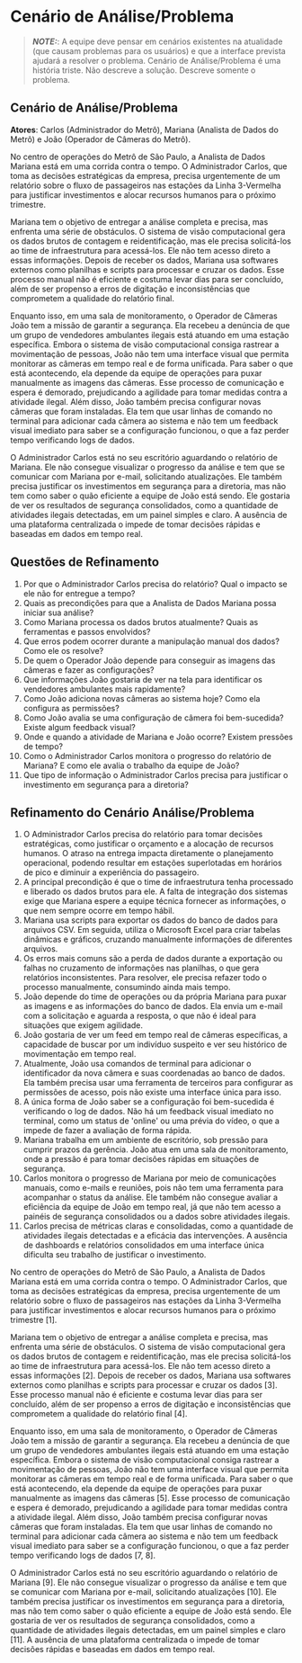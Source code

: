 # Cenário de Análise/Problema

> **_NOTE:_**: A equipe deve pensar em cenários existentes na atualidade (que causam problemas para os usuários) e que a interface prevista ajudará a resolver o problema. Cenário de Análise/Problema é uma história triste. Não descreve a solução. Descreve somente o problema.

## Cenário de Análise/Problema

**Atores**: Carlos (Administrador do Metrô), Mariana (Analista de Dados do Metrô) e João (Operador de Câmeras do Metrô).

No centro de operações do Metrô de São Paulo, a Analista de Dados Mariana está em uma corrida contra o tempo. O Administrador Carlos, que toma as decisões estratégicas da empresa, precisa urgentemente de um relatório sobre o fluxo de passageiros nas estações da Linha 3-Vermelha para justificar investimentos e alocar recursos humanos para o próximo trimestre.

Mariana tem o objetivo de entregar a análise completa e precisa, mas enfrenta uma série de obstáculos. O sistema de visão computacional gera os dados brutos de contagem e reidentificação, mas ele precisa solicitá-los ao time de infraestrutura para acessá-los. Ele não tem acesso direto a essas informações. Depois de receber os dados, Mariana usa softwares externos como planilhas e scripts para processar e cruzar os dados. Esse processo manual não é eficiente e costuma levar dias para ser concluído, além de ser propenso a erros de digitação e inconsistências que comprometem a qualidade do relatório final.

Enquanto isso, em uma sala de monitoramento, o Operador de Câmeras João tem a missão de garantir a segurança. Ela recebeu a denúncia de que um grupo de vendedores ambulantes ilegais está atuando em uma estação específica. Embora o sistema de visão computacional consiga rastrear a movimentação de pessoas, João não tem uma interface visual que permita monitorar as câmeras em tempo real e de forma unificada. Para saber o que está acontecendo, ela depende da equipe de operações para puxar manualmente as imagens das câmeras. Esse processo de comunicação e espera é demorado, prejudicando a agilidade para tomar medidas contra a atividade ilegal. Além disso, João também precisa configurar novas câmeras que foram instaladas. Ela tem que usar linhas de comando no terminal para adicionar cada câmera ao sistema e não tem um feedback visual imediato para saber se a configuração funcionou, o que a faz perder tempo verificando logs de dados.

O Administrador Carlos está no seu escritório aguardando o relatório de Mariana. Ele não consegue visualizar o progresso da análise e tem que se comunicar com Mariana por e-mail, solicitando atualizações. Ele também precisa justificar os investimentos em segurança para a diretoria, mas não tem como saber o quão eficiente a equipe de João está sendo. Ele gostaria de ver os resultados de segurança consolidados, como a quantidade de atividades ilegais detectadas, em um painel simples e claro. A ausência de uma plataforma centralizada o impede de tomar decisões rápidas e baseadas em dados em tempo real.

## Questões de Refinamento

1. Por que o Administrador Carlos precisa do relatório? Qual o impacto se ele não for entregue a tempo?
2. Quais as precondições para que a Analista de Dados Mariana possa iniciar sua análise?
3. Como Mariana processa os dados brutos atualmente? Quais as ferramentas e passos envolvidos?
4. Que erros podem ocorrer durante a manipulação manual dos dados? Como ele os resolve?
5. De quem o Operador João depende para conseguir as imagens das câmeras e fazer as configurações?
6. Que informações João gostaria de ver na tela para identificar os vendedores ambulantes mais rapidamente?
7. Como João adiciona novas câmeras ao sistema hoje? Como ela configura as permissões?
8. Como João avalia se uma configuração de câmera foi bem-sucedida? Existe algum feedback visual?
9. Onde e quando a atividade de Mariana e João ocorre? Existem pressões de tempo?
10. Como o Administrador Carlos monitora o progresso do relatório de Mariana? E como ele avalia o trabalho da equipe de João?
11. Que tipo de informação o Administrador Carlos precisa para justificar o investimento em segurança para a diretoria?

## Refinamento do Cenário Análise/Problema
1. O Administrador Carlos precisa do relatório para tomar decisões estratégicas, como justificar o orçamento e a alocação de recursos humanos. O atraso na entrega impacta diretamente o planejamento operacional, podendo resultar em estações superlotadas em horários de pico e diminuir a experiência do passageiro.
2. A principal precondição é que o time de infraestrutura tenha processado e liberado os dados brutos para ele. A falta de integração dos sistemas exige que Mariana espere a equipe técnica fornecer as informações, o que nem sempre ocorre em tempo hábil.
3. Mariana usa scripts para exportar os dados do banco de dados para arquivos CSV. Em seguida, utiliza o Microsoft Excel para criar tabelas dinâmicas e gráficos, cruzando manualmente informações de diferentes arquivos.
4. Os erros mais comuns são a perda de dados durante a exportação ou falhas no cruzamento de informações nas planilhas, o que gera relatórios inconsistentes. Para resolver, ele precisa refazer todo o processo manualmente, consumindo ainda mais tempo.
5. João depende do time de operações ou da própria Mariana para puxar as imagens e as informações do banco de dados. Ela envia um e-mail com a solicitação e aguarda a resposta, o que não é ideal para situações que exigem agilidade.
6. João gostaria de ver um feed em tempo real de câmeras específicas, a capacidade de buscar por um indivíduo suspeito e ver seu histórico de movimentação em tempo real.
7. Atualmente, João usa comandos de terminal para adicionar o identificador da nova câmera e suas coordenadas ao banco de dados. Ela também precisa usar uma ferramenta de terceiros para configurar as permissões de acesso, pois não existe uma interface única para isso.
8. A única forma de João saber se a configuração foi bem-sucedida é verificando o log de dados. Não há um feedback visual imediato no terminal, como um status de 'online' ou uma prévia do vídeo, o que a impede de fazer a avaliação de forma rápida.
9. Mariana trabalha em um ambiente de escritório, sob pressão para cumprir prazos da gerência. João atua em uma sala de monitoramento, onde a pressão é para tomar decisões rápidas em situações de segurança.
10. Carlos monitora o progresso de Mariana por meio de comunicações manuais, como e-mails e reuniões, pois não tem uma ferramenta para acompanhar o status da análise. Ele também não consegue avaliar a eficiência da equipe de João em tempo real, já que não tem acesso a painéis de segurança consolidados ou a dados sobre atividades ilegais.
11. Carlos precisa de métricas claras e consolidadas, como a quantidade de atividades ilegais detectadas e a eficácia das intervenções. A ausência de dashboards e relatórios consolidados em uma interface única dificulta seu trabalho de justificar o investimento.

No centro de operações do Metrô de São Paulo, a Analista de Dados Mariana está em uma corrida contra o tempo. O Administrador Carlos, que toma as decisões estratégicas da empresa, precisa urgentemente de um relatório sobre o fluxo de passageiros nas estações da Linha 3-Vermelha para justificar investimentos e alocar recursos humanos para o próximo trimestre [1].

Mariana tem o objetivo de entregar a análise completa e precisa, mas enfrenta uma série de obstáculos. O sistema de visão computacional gera os dados brutos de contagem e reidentificação, mas ele precisa solicitá-los ao time de infraestrutura para acessá-los. Ele não tem acesso direto a essas informações [2]. Depois de receber os dados, Mariana usa softwares externos como planilhas e scripts para processar e cruzar os dados [3]. Esse processo manual não é eficiente e costuma levar dias para ser concluído, além de ser propenso a erros de digitação e inconsistências que comprometem a qualidade do relatório final [4].

Enquanto isso, em uma sala de monitoramento, o Operador de Câmeras João tem a missão de garantir a segurança. Ela recebeu a denúncia de que um grupo de vendedores ambulantes ilegais está atuando em uma estação específica. Embora o sistema de visão computacional consiga rastrear a movimentação de pessoas, João não tem uma interface visual que permita monitorar as câmeras em tempo real e de forma unificada. Para saber o que está acontecendo, ela depende da equipe de operações para puxar manualmente as imagens das câmeras [5]. Esse processo de comunicação e espera é demorado, prejudicando a agilidade para tomar medidas contra a atividade ilegal. Além disso, João também precisa configurar novas câmeras que foram instaladas. Ela tem que usar linhas de comando no terminal para adicionar cada câmera ao sistema e não tem um feedback visual imediato para saber se a configuração funcionou, o que a faz perder tempo verificando logs de dados [7, 8].

O Administrador Carlos está no seu escritório aguardando o relatório de Mariana [9]. Ele não consegue visualizar o progresso da análise e tem que se comunicar com Mariana por e-mail, solicitando atualizações [10]. Ele também precisa justificar os investimentos em segurança para a diretoria, mas não tem como saber o quão eficiente a equipe de João está sendo. Ele gostaria de ver os resultados de segurança consolidados, como a quantidade de atividades ilegais detectadas, em um painel simples e claro [11]. A ausência de uma plataforma centralizada o impede de tomar decisões rápidas e baseadas em dados em tempo real.
